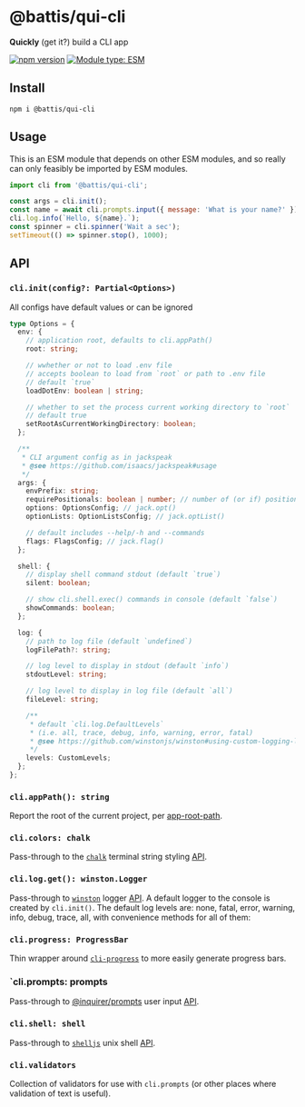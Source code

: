# @battis/qui-cli

**Quickly** (get it?) build a CLI app

[![npm version](https://badge.fury.io/js/@battis%2Fqui-cli.svg)](https://badge.fury.io/js/@battis%2Fqui-cli)
[![Module type: ESM](https://img.shields.io/badge/module%20type-esm-brightgreen)](https://nodejs.org/api/esm.html)

## Install

`npm i @battis/qui-cli`

## Usage

This is an ESM module that depends on other ESM modules, and so really can only feasibly be imported by ESM modules.

```js
import cli from '@battis/qui-cli';

const args = cli.init();
const name = await cli.prompts.input({ message: 'What is your name?' });
cli.log.info(`Hello, ${name}.`);
const spinner = cli.spinner('Wait a sec');
setTimeout(() => spinner.stop(), 1000);
```

## API

### `cli.init(config?: Partial<Options>)`

All configs have default values or can be ignored

```ts
type Options = {
  env: {
    // application root, defaults to cli.appPath()
    root: string;

    // wwhether or not to load .env file
    // accepts boolean to load from `root` or path to .env file
    // default `true`
    loadDotEnv: boolean | string;

    // whether to set the process current working directory to `root`
    // default true
    setRootAsCurrentWorkingDirectory: boolean;
  };

  /**
   * CLI argument config as in jackspeak
   * @see https://github.com/isaacs/jackspeak#usage
   */
  args: {
    envPrefix: string;
    requirePositionals: boolean | number; // number of (or if) positional args required
    options: OptionsConfig; // jack.opt()
    optionLists: OptionListsConfig; // jack.optList()

    // default includes --help/-h and --commands
    flags: FlagsConfig; // jack.flag()
  };

  shell: {
    // display shell command stdout (default `true`)
    silent: boolean;

    // show cli.shell.exec() commands in console (default `false`)
    showCommands: boolean;
  };

  log: {
    // path to log file (default `undefined`)
    logFilePath?: string;

    // log level to display in stdout (default `info`)
    stdoutLevel: string;

    // log level to display in log file (default `all`)
    fileLevel: string;

    /**
     * default `cli.log.DefaultLevels`
     * (i.e. all, trace, debug, info, warning, error, fatal)
     * @see https://github.com/winstonjs/winston#using-custom-logging-levels
     */
    levels: CustomLevels;
  };
};
```

### `cli.appPath(): string`

Report the root of the current project, per [app-root-path](https://www.npmjs.com/package/app-root-path).

### `cli.colors: chalk`

Pass-through to the [`chalk`](https://www.npmjs.com/package/chalk) terminal string styling [API](https://github.com/chalk/chalk#usage).

### `cli.log.get(): winston.Logger`

Pass-through to [`winston`](https://www.npmjs.com/package/winston) logger [API](https://github.com/winstonjs/winston#usage). A default logger to the console is created by `cli.init()`. The default log levels are: none, fatal, error, warning, info, debug, trace, all, with convenience methods for all of them:

### `cli.progress: ProgressBar`

Thin wrapper around [`cli-progress`](https://npmjs.com/package/cli-progress) to more easily generate progress bars.

### `cli.prompts: prompts

Pass-through to [@inquirer/prompts](https://www.npmjs.com/package/@inquirer/prompts) user input [API](https://github.com/SBoudrias/Inquirer.js/blob/master/packages/prompts/README.md).

### `cli.shell: shell`

Pass-through to [`shelljs`](https://www.npmjs.com/package/shelljs) unix shell [API](https://github.com/shelljs/shelljs#command-reference).

### `cli.validators`

Collection of validators for use with `cli.prompts` (or other places where validation of text is useful).
